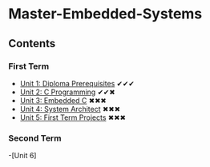 # Master-Embedded-Systems

## Contents
### First Term
- [Unit 1: Diploma Prerequisites](https://github.com/Basem0/Master-Embedded-Systems) ✔✔✔
- [Unit 2: C Programming](https://github.com/Basem0/Master-Embedded-Systems/tree/main/Unit2) ✔✔✖
- [Unit 3: Embedded C]() ✖✖✖ 
- [Unit 4: System Architect]() ✖✖✖
- [Unit 5: First Term Projects]() ✖✖✖
### Second Term 
-[Unit 6]
